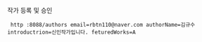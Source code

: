 작가 등록 및 승인
```
 http :8088/authors email=rbtn110@naver.com authorName=김규수 introductrion=신인작가입니다. feturedWorks=A
 
```